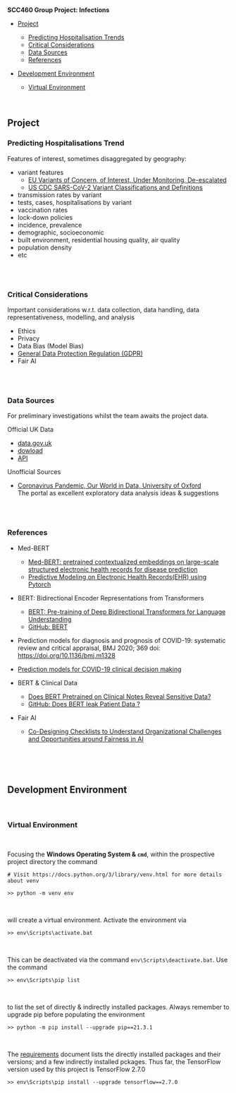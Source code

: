 
<br>

**SCC460 Group Project: Infections**

* [Project](#project)
  * [Predicting Hospitalisation Trends](#predicting-hospitalisations-trend)
  * [Critical Considerations](#critical-considerations)
  * [Data Sources](#data-sources)
  * [References](#references)
  
* [Development Environment](#development-environment)
  * [Virtual Environment](#virtual-environment)


<br>

## Project

### Predicting Hospitalisations Trend

Features of interest, sometimes disaggregated by geography:

* variant features
  * [EU Variants of Concern, of Interest, Under Monitoring, De-escalated](https://www.ecdc.europa.eu/en/covid-19/variants-concern)<br>
  * [US CDC SARS-CoV-2 Variant Classifications and Definitions](https://www.cdc.gov/coronavirus/2019-ncov/variants/variant-info.html)
* transmission rates by variant
* tests, cases, hospitalisations by variant
* vaccination rates
* lock-down policies
* incidence, prevalence
* demographic, socioeconomic
* built environment, residential housing quality, air quality
* population density
* etc

<br>
<br>

### Critical Considerations

Important considerations w.r.t. data collection, data handling, data representativeness, modelling, and analysis

* Ethics
* Privacy
* Data Bias (Model Bias)
* [General Data Protection Regulation (GDPR)](https://gdpr-info.eu)
* Fair AI

<br>
<br>

### Data Sources

For preliminary investigations whilst the team awaits the project data.

Official UK Data
* [data.gov.uk](https://coronavirus.data.gov.uk)
* [dowload](https://coronavirus.data.gov.uk/details/download)
* [API](https://coronavirus.data.gov.uk/details/developers-guide)

Unofficial Sources
* [Coronavirus Pandemic, Our World in Data, University of Oxford](https://ourworldindata.org/coronavirus)<br>The portal as excellent exploratory data analysis ideas & suggestions

<br>
<br>

### References

* Med-BERT
  * [Med-BERT: pretrained contextualized embeddings on large-scale structured electronic health records for disease prediction](https://www.nature.com/articles/s41746-021-00455-y)
  * [Predictive Modeling on Electronic Health Records(EHR) using Pytorch](https://github.com/ZhiGroup/pytorch_ehr)

* BERT: Bidirectional Encoder Representations from Transformers
  * [BERT: Pre-training of Deep Bidirectional Transformers for Language Understanding](https://arxiv.org/abs/1810.04805)
  * [GitHub: BERT](https://github.com/google-research/bert)
  
* Prediction models for diagnosis and prognosis of COVID-19: systematic review and critical appraisal, BMJ 2020; 369
  doi: https://doi.org/10.1136/bmj.m1328

* [Prediction models for COVID-19 clinical decision making](https://www.thelancet.com/journals/landig/article/PIIS2589-7500(20)30226-0/fulltext) 

* BERT & Clinical Data
  * [Does BERT Pretrained on Clinical Notes Reveal Sensitive Data?](https://aclanthology.org/2021.naacl-main.73.pdf)
  * [GitHub: Does BERT leak Patient Data ?](https://github.com/elehman16/exposing_patient_data_release)

* Fair AI
  * [Co-Designing Checklists to Understand Organizational Challenges and Opportunities around Fairness in AI](https://dl.acm.org/doi/10.1145/3313831.3376445)


<br>
<br>
<br>

## Development Environment

<br>

### Virtual Environment

<br>

Focusing the **Windows Operating System & `cmd`**, within the prospective project directory the command

```
# Visit https://docs.python.org/3/library/venv.html for more details about venv

>> python -m venv env

```

<br>

will create a virtual environment.  Activate the environment via

```
>> env\Scripts\activate.bat
```

<br>

This can be deactivated via the command `env\Scripts\deactivate.bat`.  Use the command

```
>> env\Scripts\pip list
```

<br>

to list the set of directly & indirectly installed packages.  Always remember to upgrade pip before populating the environment

```
>> python -m pip install --upgrade pip==21.3.1
```

<br>

The [requirements](requirements.txt) document lists the directly installed packages and their versions; and a few
indirectly installed pckages.  Thus far, the TensorFlow version used by this project is TensorFlow 2.7.0

```
>> env\Scripts\pip install --upgrade tensorflow==2.7.0
```



<br>
<br>
<br>
<br>

<br>
<br>
<br>
<br>


